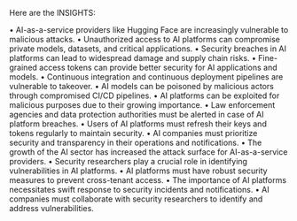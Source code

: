 Here are the INSIGHTS:

• AI-as-a-service providers like Hugging Face are increasingly vulnerable to malicious attacks.
• Unauthorized access to AI platforms can compromise private models, datasets, and critical applications.
• Security breaches in AI platforms can lead to widespread damage and supply chain risks.
• Fine-grained access tokens can provide better security for AI applications and models.
• Continuous integration and continuous deployment pipelines are vulnerable to takeover.
• AI models can be poisoned by malicious actors through compromised CI/CD pipelines.
• AI platforms can be exploited for malicious purposes due to their growing importance.
• Law enforcement agencies and data protection authorities must be alerted in case of AI platform breaches.
• Users of AI platforms must refresh their keys and tokens regularly to maintain security.
• AI companies must prioritize security and transparency in their operations and notifications.
• The growth of the AI sector has increased the attack surface for AI-as-a-service providers.
• Security researchers play a crucial role in identifying vulnerabilities in AI platforms.
• AI platforms must have robust security measures to prevent cross-tenant access.
• The importance of AI platforms necessitates swift response to security incidents and notifications.
• AI companies must collaborate with security researchers to identify and address vulnerabilities.
